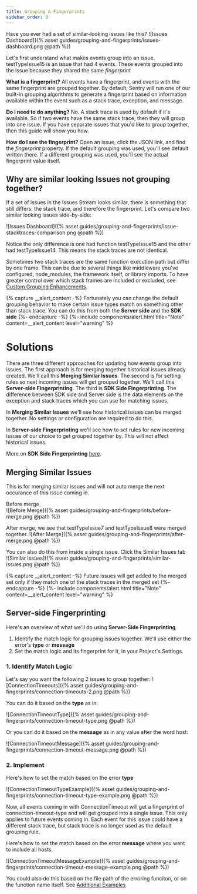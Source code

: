 ```yaml
---
title: Grouping & Fingerprints
sidebar_order: 0
---
```


Have you ever had a set of similar-looking issues like this?
![Issues Dashboard]({% asset guides/grouping-and-fingerprints/issues-dashboard.png @path %})

Let's first understand what makes events group into an issue. testTypeIssue15 is an issue that had 4 events. These events grouped into the issue because they shared the same *fingerprint*

**What is a fingerprint?** All events have a fingerprint, and events with the same fingerprint are grouped together. By default, Sentry will run one of our built-in grouping algorithms to generate a fingerprint based on information available within the event such as a stack trace, exception, and message.

**Do I need to do anything?** No. A stack trace is used by default if it's available. So if two events have the same stack trace, then they will group into one issue. If you have separate issues that you'd like to group together, then this guide will show you how.

**How do I see the fingerprint?** Open an issue, click the JSON link, and find the *fingerprint* property. If the default grouping was used, you'll see default written there. If a different grouping was used, you'll see the actual fingerprint value itself.

## Why are similar looking Issues not grouping together?
If a set of issues in the Issues Stream looks similar, there is something that still differs: the stack trace, and therefore the fingerprint. Let's compare two similar looking issues side-by-side:

![Issues Dashboard]({% asset guides/grouping-and-fingerprints/issue-stacktraces-comparison.png @path %})

Notice the only difference is one had function testTypeIssue15 and the other had testTypeIssue14. This means the stack traces are not identical.

Sometimes two stack traces are the same function execution path but differ by one frame. This can be due to several things like middleware you've configured, node_modules, the framework itself, or library imports. To have greater control over which stack frames are included or excluded, see [Custom Grouping Enhancements](https://docs.sentry.io/data-management/event-grouping/grouping-enhancements/).

{% capture __alert_content -%}
Fortunately you can change the default grouping behavior to make certain issue types match on something other than stack trace. You can do this from both the **Server side** and the **SDK side**
{%- endcapture -%}
{%- include components/alert.html
    title="Note"
    content=__alert_content
    level="warning"
%}

# Solutions
There are three different approaches for updating how events group into issues. The first approach is for merging together historical issues already created. We'll call this **Merging Similar Issues**. The second is for setting rules so next incoming issues will get grouped together. We'll call this **Server-side Fingerprinting**. The third is **SDK Side Fingerprinting**. The difference between SDK side and Server side is the data elements on the exception and stack traces which you can use for matching issues.

In **Merging Similar Issues** we'll see how historical issues can be merged together. No settings or configuration are required to do this.

In **Server-side Fingerprinting** we'll see how to set rules for new incoming issues of our choice to get grouped together by. This will not affect historical issues.

More on **SDK Side Fingerprinting** [here](https://docs.sentry.io/data-management/event-grouping/sdk-fingerprinting/?platform=javascript).

## Merging Similar Issues
This is for merging similar issues and will not auto merge the next occurance of this issue coming in.

Before merge  
![Before Merge]({% asset guides/grouping-and-fingerprints/before-merge.png @path %})

After merge, we see that testTypeIssue7 and testTypeIssue8 were merged together.
![After Merge]({% asset guides/grouping-and-fingerprints/after-merge.png @path %})

You can also do this from inside a single issue. Click the Similar Issues tab  
![Similar Issues]({% asset guides/grouping-and-fingerprints/similar-issues.png @path %})

{% capture __alert_content -%}
Future issues will get added to the merged set only if they match one of the stack traces in the merged set
{%- endcapture -%}
{%- include components/alert.html
    title="Note"
    content=__alert_content
    level="warning"
%}

## Server-side Fingerprinting

Here's an overview of what we'll do using **Server-Side Fingerprinting**
1. Identify the match logic for grouping issues together. We'll use either the error's **type** or **message**
2. Set the match logic and its fingerprint for it, in your Project's Settings.


### 1. Identify Match Logic

Let's say you want the following 2 issues to group together:
![ConnectionTimeouts]({% asset guides/grouping-and-fingerprints/connection-timeouts-2.png @path %})

You can do it based on the **type** as in:

![ConnectionTimeoutType]({% asset guides/grouping-and-fingerprints/connection-timeout-type.png @path %})

Or you can do it based on the **message** as in any value after the word host:

![ConnectionTimeoutMessage]({% asset guides/grouping-and-fingerprints/connection-timeout-message.png @path %})


### 2. Implement
Here's how to set the match based on the error **type** 

![ConnectionTimeoutTypeExample]({% asset guides/grouping-and-fingerprints/connection-timeout-type-example.png @path %})

Now, all events coming in with ConnectionTimeout will get a fingerprint of connection-timeout-type and will get grouped into a single issue. This only applies to future events coming in. Each event for this issue could have a different stack trace, but stack trace is no longer used as the default grouping rule.

Here's how to set the match based on the error **message** where you want to include all hosts.

![ConnectionTimeoutMessageExample]({% asset guides/grouping-and-fingerprints/connection-timeout-message-example.png @path %})

You could also do this based on the file path of the erroring funciton, or on the function name itself. See [Additional Examples](https://docs.sentry.io/data-management/event-grouping/server-side-fingerprinting/#examples)
